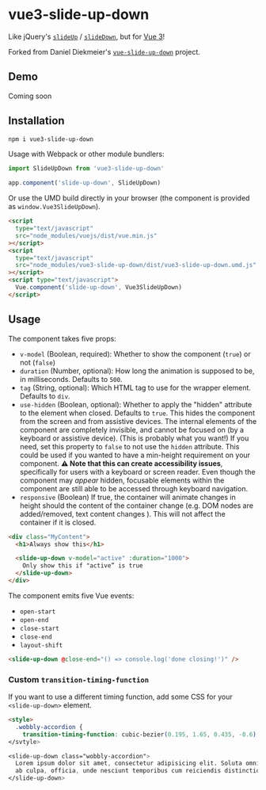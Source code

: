 # vue3-slide-up-down

Like jQuery's [`slideUp`](http://api.jquery.com/slideup/) / [`slideDown`](http://api.jquery.com/slidedown/), but for [Vue 3](vuejs.org)!

Forked from Daniel Diekmeier's [`vue-slide-up-down`](https://github.com/danieldiekmeier/vue-slide-up-down) project.

## Demo

Coming soon

## Installation

```sh
npm i vue3-slide-up-down
```

Usage with Webpack or other module bundlers:

```js
import SlideUpDown from 'vue3-slide-up-down'

app.component('slide-up-down', SlideUpDown)
```

Or use the UMD build directly in your browser (the component is provided as `window.Vue3SlideUpDown`).

```html
<script
  type="text/javascript"
  src="node_modules/vuejs/dist/vue.min.js"
></script>
<script
  type="text/javascript"
  src="node_modules/vue3-slide-up-down/dist/vue3-slide-up-down.umd.js"
></script>
<script type="text/javascript">
  Vue.component('slide-up-down', Vue3SlideUpDown)
</script>
```

## Usage

The component takes five props:

- `v-model` (Boolean, required): Whether to show the component (`true`) or not (`false`)
- `duration` (Number, optional): How long the animation is supposed to be, in milliseconds. Defaults to `500`.
- `tag` (String, optional): Which HTML tag to use for the wrapper element. Defaults to `div`.
- `use-hidden` (Boolean, optional): Whether to apply the "hidden" attribute to the element when closed. Defaults to `true`. This hides the component from the screen and from assistive devices. The internal elements of the component are completely invisible, and cannot be focused on (by a keyboard or assistive device). (This is probably what you want!) If you need, set this property to `false` to not use the `hidden` attribute. This could be used if you wanted to have a min-height requirement on your component. **⚠️ Note that this can create accessibility issues**, specifically for users with a keyboard or screen reader. Even though the component may _appear_ hidden, focusable elements within the component are still able to be accessed through keyboard navigation.
- `responsive` (Boolean) If true, the container will animate changes in height should the content of the container change (e.g. DOM nodes are added/removed, text content changes ). This will not affect the container if it is closed.

```html
<div class="MyContent">
  <h1>Always show this</h1>

  <slide-up-down v-model="active" :duration="1000">
    Only show this if "active” is true
  </slide-up-down>
</div>
```

The component emits five Vue events:

- `open-start`
- `open-end`
- `close-start`
- `close-end`
- `layout-shift`

```html
<slide-up-down @close-end="() => console.log('done closing!')" />
```

### Custom `transition-timing-function`

If you want to use a different timing function, add some CSS for your `<slide-up-down>` element.

```html
<style>
  .wobbly-accordion {
    transition-timing-function: cubic-bezier(0.195, 1.65, 0.435, -0.6);
</svtyle>

<slide-up-down class="wobbly-accordion">
  Lorem ipsum dolor sit amet, consectetur adipisicing elit. Soluta omnis velit
  ab culpa, officia, unde nesciunt temporibus cum reiciendis distinctio.
</slide-up-down>
```
